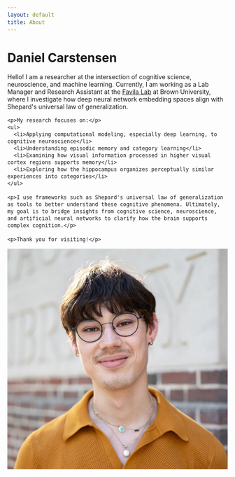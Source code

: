 ```yaml
---
layout: default
title: About
---
```

<div class="heading-container">
  <h1>Daniel Carstensen</h1>
</div>

<div class="content-layout">
  <div class="main-content">
    <p>Hello! I am a researcher at the intersection of cognitive science, neuroscience, and machine learning. Currently, I am working as a Lab Manager and Research Assistant at the <a href="https://sites.brown.edu/favila-lab/">Favila Lab</a> at Brown University, where I investigate how deep neural network embedding spaces align with Shepard's universal law of generalization.</p>
    
    <p>My research focuses on:</p>
    <ul>
      <li>Applying computational modeling, especially deep learning, to cognitive neuroscience</li>
      <li>Understanding episodic memory and category learning</li>
      <li>Examining how visual information processed in higher visual cortex regions supports memory</li>
      <li>Exploring how the hippocampus organizes perceptually similar experiences into categories</li>
    </ul>

    <p>I use frameworks such as Shepard's universal law of generalization as tools to better understand these cognitive phenomena. Ultimately, my goal is to bridge insights from cognitive science, neuroscience, and artificial neural networks to clarify how the brain supports complex cognition.</p>

    <p>Thank you for visiting!</p>
  </div>
  <div class="portrait-column">
    <img src="/assets/images/carstensen_current_comp.jpeg" alt="Daniel Carstensen" class="portrait">
    <div class="social-icons">
      <a href="mailto:daniel_carstensen@brown.edu" title="Email"><i class="fas fa-envelope"></i></a>
      <a href="https://github.com/daniel-carstensen" title="GitHub"><i class="fab fa-github"></i></a>
      <a href="https://bsky.app/profile/daniel-carstensen.bsky.social" title="Bluesky"><i class="fab fa-bluesky"></i></a>
    </div>
  </div>
</div>